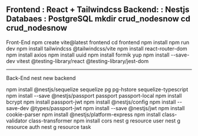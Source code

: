 Frontend : React + Tailwindcss
Backend: : Nestjs
Databaes : PostgreSQL
mkdir crud_nodesnow
cd crud_nodesnow
-------------------------------------------------------
Front-End
npm create vite@latest frontend
cd frontend
npm install
npm run dev
npm install tailwindcss @tailwindcss/vite
npm install react-router-dom
npm install axios
npm install uuid
npm install formik yup
npm install --save-dev vitest @testing-library/react @testing-library/jest-dom

-------------------------------------------------------
Back-End
nest new backend

npm install @nestjs/sequelize sequelize pg pg-hstore sequelize-typescript
npm install --save @nestjs/passport passport passport-local
npm install bcrypt
npm install passport-jwt
npm install @nestjs/config
npm install --save-dev @types/passport-jwt
npm install --save @nestjs/jwt
npm install cookie-parser
npm install @nestjs/platform-express
npm install class-validator class-transformer
npm install cors
nest g resource user
nest g resource auth
nest g resource task


